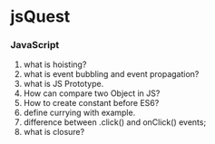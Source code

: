 # jsQuest
### JavaScript
1. what is hoisting?
2. what is event bubbling and event propagation?
3. what is JS Prototype.
4. How can compare two Object in JS?
5. How to create constant before ES6?
6. define currying with example.
7. difference between .click() and onClick() events;
8. what is closure?
